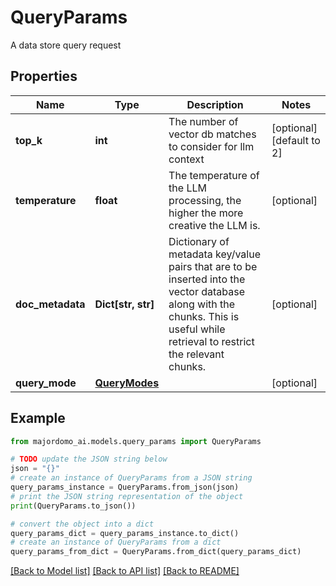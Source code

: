 # QueryParams

A data store query request

## Properties

Name | Type | Description | Notes
------------ | ------------- | ------------- | -------------
**top_k** | **int** | The number of vector db matches to consider for llm context | [optional] [default to 2]
**temperature** | **float** | The temperature of the LLM processing, the higher the more creative the LLM is. | [optional] 
**doc_metadata** | **Dict[str, str]** | Dictionary of metadata key/value pairs that are to be inserted into the vector database along with the chunks. This is useful while retrieval to restrict the relevant chunks. | [optional] 
**query_mode** | [**QueryModes**](QueryModes.md) |  | [optional] 

## Example

```python
from majordomo_ai.models.query_params import QueryParams

# TODO update the JSON string below
json = "{}"
# create an instance of QueryParams from a JSON string
query_params_instance = QueryParams.from_json(json)
# print the JSON string representation of the object
print(QueryParams.to_json())

# convert the object into a dict
query_params_dict = query_params_instance.to_dict()
# create an instance of QueryParams from a dict
query_params_from_dict = QueryParams.from_dict(query_params_dict)
```
[[Back to Model list]](../README.md#documentation-for-models) [[Back to API list]](../README.md#documentation-for-api-endpoints) [[Back to README]](../README.md)


